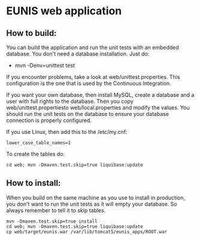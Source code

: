 EUNIS web application
=====================

How to build:
-------------

You can build the application and run the unit tests with an embedded database. You don't need a database installation. Just do:

 * mvn -Denv=unittest test

If you encounter problems, take a look at web/unittest.properties. This configuration is the one that is used by the Continuous Integration.

If you want your own database, then install MySQL, create a database and a user with full rights to the database. Then you copy web/unittest.propertiesto web/local.properties and modify the values. You should run the unit tests on the database to ensure your database connection is properly configured.

If you use Linux, then add this to the /etc/my.cnf:

    lower_case_table_names=1

To create the tables do:

    cd web; mvn -Dmaven.test.skip=true liquibase:update

How to install:
---------------

When you build on the same machine as you use to install in production, you don't want to run the unit tests as it will empty your database. So always remember to tell it to skip tables.

    mvn -Dmaven.test.skip=true install
    cd web; mvn -Dmaven.test.skip=true liquibase:update
    cp web/target/eunis.war /var/lib/tomcat5/eunis_apps/ROOT.war

